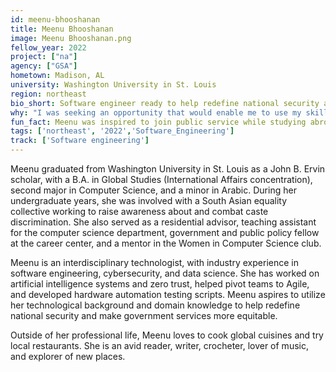 ```yaml
---
id: meenu-bhooshanan
title: Meenu Bhooshanan
image: Meenu Bhooshanan.png
fellow_year: 2022
project: ["na"]
agency: ["GSA"]
hometown: Madison, AL
university: Washington University in St. Louis
region: northeast
bio_short: Software engineer ready to help redefine national security and make government more equitable 
why: "I was seeking an opportunity that would enable me to use my skills to effect change in and help improve government services. The Digital Corps seemed like a perfect springboard to break into federal government as an early-career technologist."
fun_fact: Meenu was inspired to join public service while studying abroad in Jordan in 2016 through a State Department-funded scholarship to learn Arabic. Connecting with others through food was an experience she’ll never forget—her host mom cooked unforgettable Jordanian food, and Meenu made pancakes and tandoori chicken for her in return!
tags: ['northeast', '2022','Software_Engineering']
track: ['Software engineering']
---
```


Meenu graduated from Washington University in St. Louis as a John B. Ervin scholar, with a B.A. in Global Studies (International Affairs concentration), second major in Computer Science, and a minor in Arabic. During her undergraduate years, she was involved with a South Asian equality collective working to raise awareness about and combat caste discrimination. She also served as a residential advisor, teaching assistant for the computer science department, government and public policy fellow at the career center, and a mentor in the Women in Computer Science club.

Meenu is an interdisciplinary technologist, with industry experience in software engineering, cybersecurity, and data science. She has worked on artificial intelligence systems and zero trust, helped pivot teams to Agile, and developed hardware automation testing scripts. Meenu aspires to utilize her technological background and domain knowledge to help redefine national security and make government services more equitable.

Outside of her professional life, Meenu loves to cook global cuisines and try local restaurants. She is an avid reader, writer, crocheter, lover of music, and explorer of new places.
